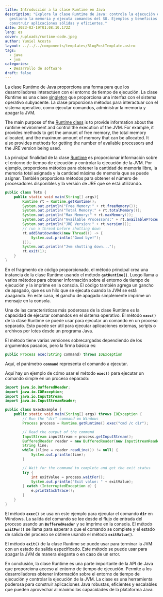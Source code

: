 ```yaml
---
title: Introducción a la clase Runtime en Java
description: "Explora la clase Runtime de Java: controla la ejecución de la JVM,
  gestiona la memoria y ejecuta comandos del SO. Ejemplos y beneficios para
  construir aplicaciones sólidas y eficientes."
date: 2023-02-19T01:08:10.172Z
lang: es
cover: /uploads/runtime-code.jpeg
author: Yuniel Acosta
layout: ../../../components/templates/BlogPostTemplate.astro
tags:
  - java
  - jvm
categories:
  - Desarrollo de software
draft: false
---
```


La clase Runtime de Java proporciona una forma para que los desarrolladores interactúen con el entorno de tiempo de ejecución. La clase Runtime es una clase [singleton](https://www.yunielacosta.com/es/blog/singleton-pattern/) que proporciona una interfaz con el sistema operativo subyacente. La clase proporciona métodos para interactuar con el sistema operativo, como ejecutar comandos, administrar la memoria y apagar la JVM.

The main purpose of the [Runtime class](https://docs.oracle.com/javase/7/docs/api/java/lang/Runtime.html) is to provide information about the runtime environment and control the execution of the JVM. For example, it provides methods to get the amount of free memory, the total memory allocated, and the maximum amount of memory that can be allocated. It also provides methods for getting the number of available processors and the JRE version being used.

La principal finalidad de la clase [Runtime](https://docs.oracle.com/javase/7/docs/api/java/lang/Runtime.html) es proporcionar información sobre el entorno de tiempo de ejecución y controlar la ejecución de la JVM. Por ejemplo, proporciona métodos para obtener la cantidad de memoria libre, la memoria total asignada y la cantidad máxima de memoria que se puede asignar. También proporciona métodos para obtener el número de procesadores disponibles y la versión de JRE que se está utilizando.

```java
public class Tets {
	public static void main(String[] args){
		Runtime rt = Runtime.getRuntime();
		System.out.println("Free Memory:" + rt.freeMemory());
		System.out.println("Total Memory:" + rt.totalMemory());
		System.out.println("Max Memory:" + rt.maxMemory());
		System.out.println("Available Processors:" + rt.availableProcessors());
		System.out.println("JRE Version:" + rt.version());
		// run a thread before shutting down
		rt.addShutdownHook(new Thread(() -> {
			System.out.println("Good bye!");
		}));
		System.out.println("Jvm shutting down...");
		rt.exit(1);
	}
}
```

En el fragmento de código proporcionado, el método principal crea una instancia de la clase Runtime usando el método **`getRuntime()`**. Luego llama a varios métodos para obtener información sobre el entorno de tiempo de ejecución y la imprime en la consola. El código también agrega un gancho de apagado, que es un hilo que se ejecuta cuando la JVM se está apagando. En este caso, el gancho de apagado simplemente imprime un mensaje en la consola.

Una de las características más poderosas de la clase Runtime es la capacidad de ejecutar comandos en el sistema operativo. El método **`exec()`** de la clase Runtime se puede usar para ejecutar un comando en un proceso separado. Esto puede ser útil para ejecutar aplicaciones externas, scripts o archivos por lotes desde un programa Java.

El método tiene varias versiones sobrecargadas dependiendo de los argumentos pasados, pero la firma básica es:

```java
public Process exec(String command) throws IOException
```

Aquí, el parámetro **`command`** representa el comando a ejecutar.

Aquí hay un ejemplo de cómo usar el método **`exec()`** para ejecutar un comando simple en un proceso separado:

```java
import java.io.BufferedReader;
import java.io.IOException;
import java.io.InputStream;
import java.io.InputStreamReader;

public class ExecExample {
    public static void main(String[] args) throws IOException {
        // Run the "dir" command on Windows
        Process process = Runtime.getRuntime().exec("cmd /c dir");

        // Read the output of the command
        InputStream inputStream = process.getInputStream();
        BufferedReader reader = new BufferedReader(new InputStreamReader(inputStream));
        String line;
        while ((line = reader.readLine()) != null) {
            System.out.println(line);
        }

        // Wait for the command to complete and get the exit status
        try {
            int exitValue = process.waitFor();
            System.out.println("Exit value: " + exitValue);
        } catch (InterruptedException e) {
            e.printStackTrace();
        }
    }
}
```

El método **`exec()`** se usa en este ejemplo para ejecutar el comando **`dir`** en Windows. La salida del comando se lee desde el flujo de entrada del proceso usando un **`BufferedReader`** y se imprime en la consola. El método **`waitFor()`** se llama para esperar a que el comando se complete y el estado de salida del proceso se obtiene usando el método **`exitValue()`**.

El método **`exit()`** de la clase Runtime se puede usar para terminar la JVM con un estado de salida especificado. Este método se puede usar para apagar la JVM de manera elegante o en caso de un error.

En conclusión, la clase Runtime es una parte importante de la API de Java que proporciona acceso al entorno de tiempo de ejecución. Permite a los desarrolladores obtener información sobre el entorno de tiempo de ejecución y controlar la ejecución de la JVM. La clase es una herramienta poderosa para construir aplicaciones Java robustas, eficientes y escalables que pueden aprovechar al máximo las capacidades de la plataforma Java.
